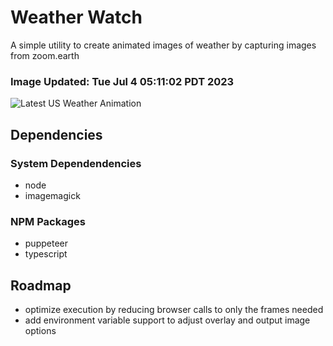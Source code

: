 # Weather Watch

A simple utility to create animated images of weather by capturing images from zoom.earth

### Image Updated: Tue Jul  4 05:11:02 PDT 2023

![Latest US Weather Animation](animations/2023-07-04.webp)

## Dependencies
### System Dependendencies
* node
* imagemagick
### NPM Packages
* puppeteer
* typescript

## Roadmap
* optimize execution by reducing browser calls to only the frames needed
* add environment variable support to adjust overlay and output image options
